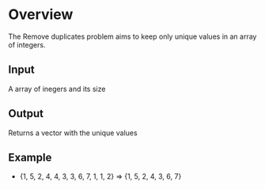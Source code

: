 # Overview

The Remove duplicates problem aims to keep only unique values in an array of integers.

## Input

A array of inegers and its size

## Output

Returns a vector with the unique values

## Example

* {1, 5, 2, 4, 4, 3, 3, 6, 7, 1, 1, 2} => {1, 5, 2, 4, 3, 6, 7}

